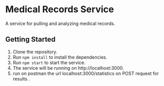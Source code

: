 # Medical Records Service

A service for pulling and analyzing medical records.

## Getting Started

1. Clone the repository.
2. Run `npm install` to install the dependencies.
3. Run `npm start` to start the service.
4. The service will be running on http://localhost:3000.
5. run on postman the url localhost:3000/statistics on POST request for results .

 